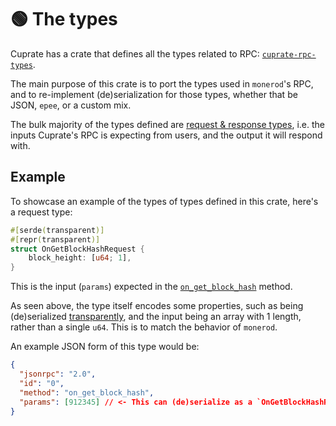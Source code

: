 # 🟢 The types
Cuprate has a crate that defines all the types related to RPC: [`cuprate-rpc-types`](https://doc.cuprate.org/cuprate_rpc_types).

The main purpose of this crate is to port the types used in `monerod`'s RPC, and to re-implement
(de)serialization for those types, whether that be JSON, `epee`, or a custom mix.

The bulk majority of the types defined are [request & response types](macro.md), i.e. the inputs
Cuprate's RPC is expecting from users, and the output it will respond with.

## Example
To showcase an example of the types of types defined in this crate, here's a request type:
```rust
#[serde(transparent)]
#[repr(transparent)]
struct OnGetBlockHashRequest {
	block_height: [u64; 1],
}
```
This is the input (`params`) expected in the [`on_get_block_hash`](https://www.getmonero.org/resources/developer-guides/daemon-rpc.html#on_get_block_hash) method.

As seen above, the type itself encodes some properties, such as being (de)serialized [transparently](https://serde.rs/container-attrs.html#transparent), and the input being an array with 1 length, rather than a single `u64`. This is to match the behavior of `monerod`.

An example JSON form of this type would be:
```json
{
  "jsonrpc": "2.0",
  "id": "0",
  "method": "on_get_block_hash",
  "params": [912345] // <- This can (de)serialize as a `OnGetBlockHashRequest`
}
```